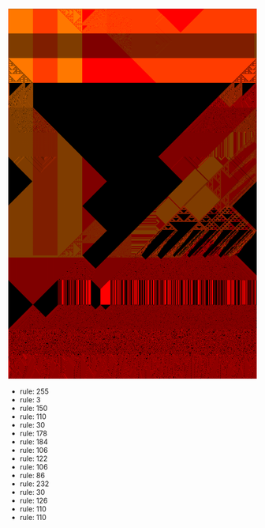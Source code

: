 ![photo](./output.png) 
 * rule: 255
* rule: 3
* rule: 150
* rule: 110
* rule: 30
* rule: 178
* rule: 184
* rule: 106
* rule: 122
* rule: 106
* rule: 86
* rule: 232
* rule: 30
* rule: 126
* rule: 110
* rule: 110
